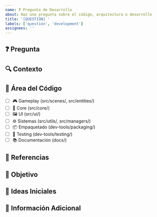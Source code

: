 ```yaml
---
name: ❓ Pregunta de Desarrollo
about: Haz una pregunta sobre el código, arquitectura o desarrollo
title: '[QUESTION] '
labels: ['question', 'development']
assignees: ''
---
```


## ❓ Pregunta
<!-- Describe claramente tu pregunta -->

## 🔍 Contexto
<!-- Proporciona contexto sobre lo que estás tratando de hacer -->

## 📂 Área del Código
<!-- ¿Qué parte del código está relacionada? -->
- [ ] 🎮 Gameplay (src/scenes/, src/entities/)
- [ ] 🔧 Core (src/core/)
- [ ] 🖼️ UI (src/ui/)
- [ ] ⚙️ Sistemas (src/utils/, src/managers/)
- [ ] 📦 Empaquetado (dev-tools/packaging/)
- [ ] 🧪 Testing (dev-tools/testing/)
- [ ] 📚 Documentación (docs/)

## 🔗 Referencias
<!-- Enlaces a archivos específicos o líneas de código si aplica -->

## 🎯 Objetivo
<!-- ¿Qué estás tratando de lograr? -->

## 💭 Ideas Iniciales
<!-- ¿Has considerado algún enfoque? -->

## 📝 Información Adicional
<!-- Cualquier otro contexto relevante -->
